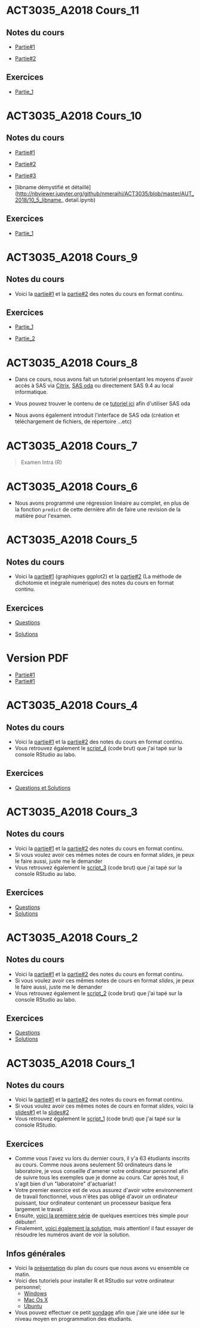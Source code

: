 
# ACT3035_A2018 Cours_11

## Notes du cours
* [Partie#1](http://nbviewer.jupyter.org/github/nmeraihi/ACT3035/blob/master/AUT_2018/11_1_cours.ipynb) 

* [Partie#2](http://nbviewer.jupyter.org/github/nmeraihi/ACT3035/blob/master/AUT_2018/11_2_cours.ipynb)


## Exercices
* [Partie_1](http://nbviewer.jupyter.org/github/nmeraihi/ACT3035/blob/master/AUT_2018/11_3_Exercices.ipynb)

# ACT3035_A2018 Cours_10

## Notes du cours
* [Partie#1](http://nbviewer.jupyter.org/github/nmeraihi/ACT3035/blob/master/AUT_2018/10_1_cours.ipynb) 

* [Partie#2](http://nbviewer.jupyter.org/github/nmeraihi/ACT3035/blob/master/AUT_2018/10_2_cours.ipynb)

* [Partie#3](http://nbviewer.jupyter.org/github/nmeraihi/ACT3035/blob/master/AUT_2018/10_3_cours.ipynb)

* [libname démystifié et détaillé](http://nbviewer.jupyter.org/github/nmeraihi/ACT3035/blob/master/AUT_2018/10_5_libname_ detail.ipynb)


## Exercices
* [Partie_1](http://nbviewer.jupyter.org/github/nmeraihi/ACT3035/blob/master/AUT_2018/10_4_Exercices.ipynb)

# ACT3035_A2018 Cours_9

## Notes du cours
* Voici la [partie#1](http://nbviewer.jupyter.org/github/nmeraihi/ACT3035/blob/master/AUT_2018/9_1_cours.ipynb) et la [partie#2](http://nbviewer.jupyter.org/github/nmeraihi/ACT3035/blob/master/AUT_2018/9_2_cours.ipynb) des notes du cours en format continu. 

## Exercices
* [Partie_1](https://github.com/nmeraihi/ACT3035/blob/master/AUT_2018/9_1_Exercices.ipynb)

* [Partie_2](http://nbviewer.jupyter.org/github/nmeraihi/ACT3035/blob/master/AUT_2018/9_2_Exercices.ipynb)

# ACT3035_A2018 Cours_8

* Dans ce cours, nous avons fait un tutoriel présentant les moyens d'avoir accès à SAS via [Citrix](https://www.bureauvirtuel.uqam.ca/citrix/XenAppSitel/), [SAS oda](https://odamid.oda.sas.com/SASODAControlCenter) ou directement SAS 9.4 au local informatique.

* Vous pouvez trouver le contenu de ce [tutoriel ici](http://nbviewer.jupyter.org/github/nmeraihi/ACT3035/blob/master/AUT_2018/8_0_cours.ipynb) afin d'utiliser SAS oda
* Nous avons également introduit l'interface de SAS oda (création et téléchargement de fichiers, de répertoire ...etc)

# ACT3035_A2018 Cours_7

> Examen Intra (R)


# ACT3035_A2018 Cours_6

* Nous avons programmé une régression linéaire au complet, en plus de la fonction `predict` de cette dernière afin de faire une revision de la matière pour l'examen.

# ACT3035_A2018 Cours_5

## Notes du cours
* Voici la [partie#1](http://nbviewer.jupyter.org/github/nmeraihi/ACT3035/blob/master/AUT_2018/5_1_cours.ipynb) (graphiques ggplot2) et la [partie#2](http://nbviewer.jupyter.org/github/nmeraihi/ACT3035/blob/master/AUT_2018/5_2_cours.ipynb) (La méthode de dichotomie et inégrale numérique) des notes du cours en format continu. 

## Exercices
* [Questions](http://nbviewer.jupyter.org/github/nmeraihi/ACT3035/blob/master/AUT_2018/5_3_Exercices_Questions.ipynb)

* [Solutions](http://nbviewer.jupyter.org/github/nmeraihi/ACT3035/blob/master/AUT_2018/5_3_Exercices_Solutions.ipynb)

# Version PDF

* [Partie#1](https://github.com/nmeraihi/ACT3035/blob/master/AUT_2018/5_1_cours.pdf)
* [Partie#1](https://github.com/nmeraihi/ACT3035/blob/master/AUT_2018/5_2_cours.pdf)

# ACT3035_A2018 Cours_4

## Notes du cours
* Voici la [partie#1](https://github.com/nmeraihi/ACT3035/blob/master/AUT_2018/4_1_cours.ipynb) et la [partie#2](https://github.com/nmeraihi/ACT3035/blob/master/AUT_2018/4_2_cours.ipynb) des notes du cours en format continu. 
* Vous retrouvez également le [script_4](https://github.com/nmeraihi/ACT3035/blob/master/AUT_2018/4_5_script.R) (code brut) que j'ai tapé sur la console RStudio au labo.

## Exercices
* [Questions et Solutions](http://nbviewer.jupyter.org/github/nmeraihi/ACT3035/blob/master/AUT_2018/4_3_Exercices_Solutions.ipynb)


# ACT3035_A2018 Cours_3

## Notes du cours
* Voici la [partie#1](https://github.com/nmeraihi/ACT3035/blob/master/AUT_2018/3_1_cours.ipynb) et la [partie#2](https://github.com/nmeraihi/ACT3035/blob/master/AUT_2018/3_2_cours.ipynb) des notes du cours en format continu. 
* Si vous voulez avoir ces mêmes notes de cours en format _slides_, je peux le faire aussi, juste me le demander
* Vous retrouvez également le [script_3](https://github.com/nmeraihi/ACT3035/blob/master/AUT_2018/3_5_script.R) (code brut) que j'ai tapé sur la console RStudio au labo.

## Exercices
* [Questions](http://nbviewer.jupyter.org/github/nmeraihi/ACT3035/blob/master/AUT_2018/3_3_Exercices.ipynb)
* [Solutions](http://nbviewer.jupyter.org/github/nmeraihi/ACT3035/blob/master/AUT_2018/3_4_Solutions.ipynb#Question)


# ACT3035_A2018 Cours_2

## Notes du cours
* Voici la [partie#1](https://github.com/nmeraihi/ACT3035/blob/master/AUT_2018/2_1_cours.ipynb) et la [partie#2](https://github.com/nmeraihi/ACT3035/blob/master/AUT_2018/2_2_cours.ipynb) des notes du cours en format continu. 
* Si vous voulez avoir ces mêmes notes de cours en format _slides_, je peux le faire aussi, juste me le demander
* Vous retrouvez également le [script_2](https://github.com/nmeraihi/ACT3035/blob/master/AUT_2018/2_5_script.R) (code brut) que j'ai tapé sur la console RStudio au labo.

## Exercices
* [Questions](http://nbviewer.jupyter.org/github/nmeraihi/ACT3035/blob/master/AUT_2018/2_3_Exercices.ipynb)
* [Solutions](http://nbviewer.jupyter.org/github/nmeraihi/ACT3035/blob/master/AUT_2018/2_4_Solutions.ipynb#Question)


# ACT3035_A2018 Cours_1

## Notes du cours
* Voici la [partie#1](https://nbviewer.jupyter.org/github/nmeraihi/ACT3035/blob/master/AUT_2018/1_1_cours.ipynb) et la [partie#2](https://nbviewer.jupyter.org/github/nmeraihi/ACT3035/blob/master/AUT_2018/1_2_cours.ipynb) des notes du cours en format continu. 
* Si vous voulez avoir ces mêmes notes de cours en format _slides_, voici la [slides#1](http://nour.me/presentations/1_1_cours.slides.html) et la [slides#2](http://nour.me/presentations/1_2_cours.slides.html)
* Vous retrouvez également le [script_1](https://github.com/nmeraihi/ACT3035/blob/master/AUT_2018/1_5_script.R) (code brut) que j'ai tapé sur la console RStudio.

## Exercices
* Comme vous l'avez vu lors du dernier cours, il y'a 63 étudiants inscrits au cours. Comme nous avons seulement 50 ordinateurs dans le laboratoire, je vous conseille d'amener votre ordinateur personnel afin de suivre tous les exemples que je donne au cours. Car après tout, il s'agit bien d'un "laboratoire" d'actuariat !
* Votre premier exercice est de vous assurez d'avoir votre environnement de travail fonctionnel, vous n'êtes pas obligé d'avoir un ordinateur puissant, tour ordinateur contenant un processeur basique fera largement le travail.
* Ensuite, [voici la première série](https://github.com/nmeraihi/ACT3035/blob/master/AUT_2018/1_3_Exercices_vecteurs.ipynb) de quelques exercices très simple pour débuter!
* Finalement, [voici également la solution](https://github.com/nmeraihi/ACT3035/blob/master/AUT_2018/1_4_Exercices_vecteurs-solutions.ipynb), mais attention! il faut essayer de résoudre les numéros avant de voir la solution.

## Infos générales
* Voici la [présentation](http://nour.me/presentations/ACT3035_PCA2018.html#/) du plan du cours que nous avons vu ensemble ce matin.
* Voici des tutoriels pour installer R et RStudio sur votre ordinateur personnel;
    * <a class="fragment" href="https://medium.com/@GalarnykMichael/install-r-and-rstudio-on-windows-5f503f708027">Windows</a>
    * <a class="fragment" href="https://medium.com/@GalarnykMichael/install-r-and-rstudio-on-mac-e911606ce4f4">Mac Os X</a><br>
    * <a class="fragment" href="https://medium.com/@GalarnykMichael/install-r-and-rstudio-on-ubuntu-12-04-14-04-16-04-b6b3107f7779">Ubuntu</a>
* Vous pouvez effectuer ce petit [sondage](https://goo.gl/forms/kDoCDxdVHP07bX2o1) afin que j'aie une idée sur le niveau moyen en programmation des étudiants.
